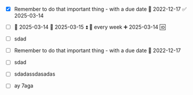 - [x] Remember to do that important thing - with a due date 📅 2022-12-17 ✅ 2025-03-14
- [ ] 📅 2025-03-14 🛫 2025-03-15 ⏫ 🔁 every week ➕ 2025-03-14 🆔

-[ ] sdad


- [ ] Remember to do that important thing - with a due date 📅 2022-12-17

- [ ] sdad

- [ ] sdadassdasadas
- [ ] ay 7aga